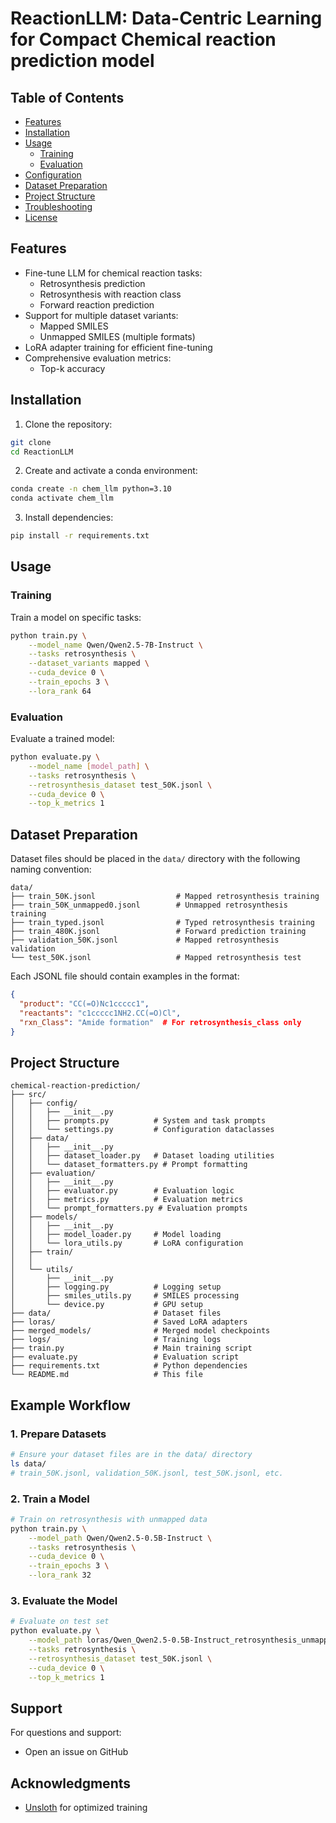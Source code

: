# ReactionLLM: Data-Centric  Learning for Compact Chemical reaction prediction model


## Table of Contents
- [Features](#features)
- [Installation](#installation)
- [Usage](#usage)
  - [Training](#training)
  - [Evaluation](#evaluation)
- [Configuration](#configuration)
- [Dataset Preparation](#dataset-preparation)
- [Project Structure](#project-structure)
- [Troubleshooting](#troubleshooting)
- [License](#license)

## Features

- Fine-tune LLM for chemical reaction tasks:
  - Retrosynthesis prediction
  - Retrosynthesis with reaction class
  - Forward reaction prediction
- Support for multiple dataset variants:
  - Mapped SMILES
  - Unmapped SMILES (multiple formats)
- LoRA adapter training for efficient fine-tuning
- Comprehensive evaluation metrics:
  - Top-k accuracy

## Installation

1. Clone the repository:
```bash
git clone 
cd ReactionLLM
```

2. Create and activate a conda environment:
```bash
conda create -n chem_llm python=3.10
conda activate chem_llm
```

3. Install dependencies:
```bash
pip install -r requirements.txt
```

## Usage

### Training

Train a model on specific tasks:
```bash
python train.py \
    --model_name Qwen/Qwen2.5-7B-Instruct \
    --tasks retrosynthesis \
    --dataset_variants mapped \
    --cuda_device 0 \
    --train_epochs 3 \
    --lora_rank 64
```

### Evaluation

Evaluate a trained model:
```bash
python evaluate.py \
    --model_name [model_path] \
    --tasks retrosynthesis \
    --retrosynthesis_dataset test_50K.jsonl \
    --cuda_device 0 \
    --top_k_metrics 1
```

## Dataset Preparation

Dataset files should be placed in the `data/` directory with the following naming convention:

```
data/
├── train_50K.jsonl                  # Mapped retrosynthesis training
├── train_50K_unmapped0.jsonl        # Unmapped retrosynthesis training
├── train_typed.jsonl                # Typed retrosynthesis training
├── train_480K.jsonl                 # Forward prediction training
├── validation_50K.jsonl             # Mapped retrosynthesis validation
└── test_50K.jsonl                   # Mapped retrosynthesis test
```

Each JSONL file should contain examples in the format:
```json
{
  "product": "CC(=O)Nc1ccccc1",
  "reactants": "c1ccccc1NH2.CC(=O)Cl",
  "rxn_Class": "Amide formation"  # For retrosynthesis_class only
}
```

## Project Structure

```
chemical-reaction-prediction/
├── src/
│   ├── config/
│   │   ├── __init__.py
│   │   ├── prompts.py          # System and task prompts
│   │   └── settings.py         # Configuration dataclasses
│   ├── data/
│   │   ├── __init__.py
│   │   ├── dataset_loader.py   # Dataset loading utilities
│   │   └── dataset_formatters.py # Prompt formatting
│   ├── evaluation/
│   │   ├── __init__.py
│   │   ├── evaluator.py        # Evaluation logic
│   │   ├── metrics.py          # Evaluation metrics
│   │   └── prompt_formatters.py # Evaluation prompts
│   ├── models/
│   │   ├── __init__.py
│   │   ├── model_loader.py     # Model loading
│   │   └── lora_utils.py       # LoRA configuration
│   ├── train/
│   │   
│   └── utils/
│       ├── __init__.py
│       ├── logging.py          # Logging setup
│       ├── smiles_utils.py     # SMILES processing
│       └── device.py           # GPU setup
├── data/                       # Dataset files
├── loras/                      # Saved LoRA adapters
├── merged_models/              # Merged model checkpoints
├── logs/                       # Training logs
├── train.py                    # Main training script
├── evaluate.py                 # Evaluation script
├── requirements.txt            # Python dependencies
└── README.md                   # This file
```

## Example Workflow

### 1. Prepare Datasets
```bash
# Ensure your dataset files are in the data/ directory
ls data/
# train_50K.jsonl, validation_50K.jsonl, test_50K.jsonl, etc.
```

### 2. Train a Model
```bash
# Train on retrosynthesis with unmapped data
python train.py \
    --model_path Qwen/Qwen2.5-0.5B-Instruct \
    --tasks retrosynthesis \
    --cuda_device 0 \
    --train_epochs 3 \
    --lora_rank 32
```

### 3. Evaluate the Model
```bash
# Evaluate on test set
python evaluate.py \
    --model_path loras/Qwen_Qwen2.5-0.5B-Instruct_retrosynthesis_unmapped0_with_plan_32_5_sft \
    --tasks retrosynthesis \
    --retrosynthesis_dataset test_50K.jsonl \
    --cuda_device 0 \
    --top_k_metrics 1
```


## Support

For questions and support:
- Open an issue on GitHub

## Acknowledgments

- [Unsloth](https://github.com/unslothai/unsloth) for optimized training
